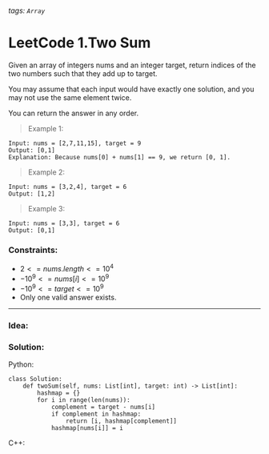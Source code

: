 ###### tags: `Array`

# LeetCode 1.Two Sum
Given an array of integers nums and an integer target, return indices of the two numbers such that they add up to target.

You may assume that each input would have exactly one solution, and you may not use the same element twice.

You can return the answer in any order.  
  
 

>Example 1:
```
Input: nums = [2,7,11,15], target = 9
Output: [0,1]
Explanation: Because nums[0] + nums[1] == 9, we return [0, 1].
```
>Example 2:
```
Input: nums = [3,2,4], target = 6
Output: [1,2]
```
>Example 3:
```
Input: nums = [3,3], target = 6
Output: [0,1]
```
 

### Constraints:

- $2 <= nums.length <= 10^4$
- $-10^9 <= nums[i] <= 10^9$
- $-10^9 <= target <= 10^9$
- Only one valid answer exists.



---
### Idea:
>
### Solution:
Python:
```python=
class Solution:
    def twoSum(self, nums: List[int], target: int) -> List[int]:
        hashmap = {}
        for i in range(len(nums)):
            complement = target - nums[i]
            if complement in hashmap:
                return [i, hashmap[complement]]
            hashmap[nums[i]] = i
```
C++:
```cpp=
```